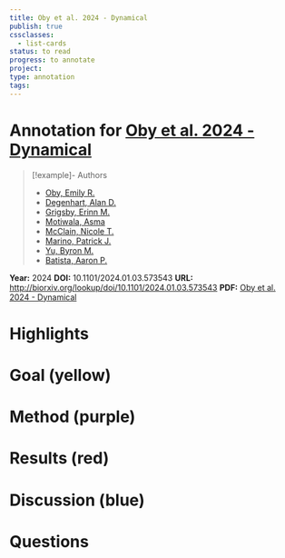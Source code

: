 ```yaml
---
title: Oby et al. 2024 - Dynamical
publish: true
cssclasses:
  - list-cards
status: to read
progress: to annotate
project:
type: annotation
tags:
---
```

# Annotation for [Oby et al. 2024 - Dynamical](Papers/References/Oby%20et%20al.%202024%20-%20Dynamical)

> [!example]- Authors
> - [Oby, Emily R.](Papers/People/Oby%20Emily%20R.)
> - [Degenhart, Alan D.](Papers/People/Degenhart%20Alan%20D.)
> - [Grigsby, Erinn M.](Papers/People/Grigsby%20Erinn%20M.)
> - [Motiwala, Asma](Papers/People/Motiwala%20Asma)
> - [McClain, Nicole T.](Papers/People/McClain%20Nicole%20T.)
> - [Marino, Patrick J.](Papers/People/Marino%20Patrick%20J.)
> - [Yu, Byron M.](Papers/People/Yu%20Byron%20M.)
> - [Batista, Aaron P.](Papers/People/Batista%20Aaron%20P.)

**Year:** 2024
**DOI:** 10.1101/2024.01.03.573543
**URL:** http://biorxiv.org/lookup/doi/10.1101/2024.01.03.573543
**PDF:** [Oby et al. 2024 - Dynamical](Papers/PDFs/Oby%20et%20al.%202024%20-%20Dynamical%20constraints%20on%20neural%20population%20activity.pdf)

# Highlights


# Goal (yellow)


# Method (purple)


# Results (red)


# Discussion (blue)


# Questions

